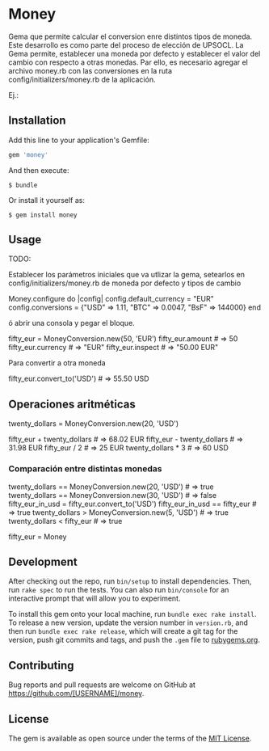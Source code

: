 # Money

Gema que permite calcular el conversion enre distintos tipos de moneda. Este desarrollo es como parte del proceso de elección de UPSOCL.
La Gema permite, establecer una moneda por defecto y establecer el valor del cambio  con respecto a otras monedas. Par ello, es necesario agregar el archivo money.rb con las conversiones en la ruta  config/initializers/money.rb de la aplicación.




Ej.:



## Installation

Add this line to your application's Gemfile:

```ruby
gem 'money'
```

And then execute:

    $ bundle

Or install it yourself as:

    $ gem install money

## Usage

TODO: 

Establecer los parámetros iniciales que va utlizar la gema, setearlos en config/initializers/money.rb de moneda por defecto y tipos de cambio

Money.configure do |config|
	config.default_currency = "EUR"
	config.conversions = {"USD" => 1.11, "BTC" => 0.0047, "BsF" => 144000}
end

ó abrir una consola y pegar el bloque.


fifty_eur = MoneyConversion.new(50, 'EUR')
fifty_eur.amount # => 50
fifty_eur.currency # => "EUR"
fifty_eur.inspect # => "50.00 EUR"

Para convertir a otra moneda

fifty_eur.convert_to('USD') # => 55.50 USD

## Operaciones aritméticas

twenty_dollars = MoneyConversion.new(20, 'USD')

fifty_eur + twenty_dollars # => 68.02 EUR
fifty_eur - twenty_dollars # => 31.98 EUR
fifty_eur / 2 # => 25 EUR
twenty_dollars * 3 # => 60 USD

### Comparación entre distintas monedas

twenty_dollars == MoneyConversion.new(20, 'USD') # => true
twenty_dollars == MoneyConversion.new(30, 'USD') # => false
fifty_eur_in_usd = fifty_eur.convert_to('USD')
fifty_eur_in_usd == fifty_eur # => true
twenty_dollars > MoneyConversion.new(5, 'USD') # => true
twenty_dollars < fifty_eur # => true





fifty_eur = Money

## Development

After checking out the repo, run `bin/setup` to install dependencies. Then, run `rake spec` to run the tests. You can also run `bin/console` for an interactive prompt that will allow you to experiment.

To install this gem onto your local machine, run `bundle exec rake install`. To release a new version, update the version number in `version.rb`, and then run `bundle exec rake release`, which will create a git tag for the version, push git commits and tags, and push the `.gem` file to [rubygems.org](https://rubygems.org).

## Contributing

Bug reports and pull requests are welcome on GitHub at https://github.com/[USERNAME]/money.


## License

The gem is available as open source under the terms of the [MIT License](http://opensource.org/licenses/MIT).

